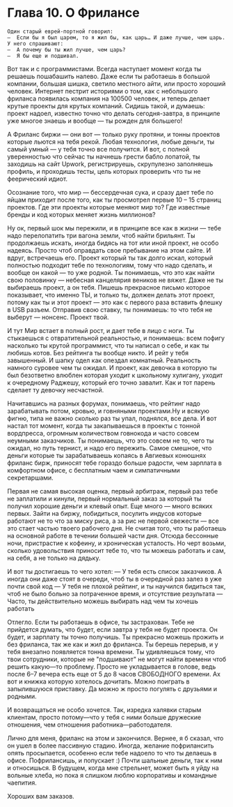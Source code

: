 # Глава 10. О Фрилансе

````
Один старый еврей-портной говорил:
—  Если бы я был царем, то я жил бы, как царь… И даже лучше, чем царь.
У него спрашивают:
—  А почему бы ты жил лучше, чем царь?
—  Я бы еще и подшивал.
````


Вот так и с программистами. Всегда наступает момент когда ты решаешь пошабашить налево. Даже если ты работаешь в большой компании, большая шишка, светило местного айти, или просто хороший человек. Интернет пестрит историями о том, как с небольшого фриланса появилась компания на 100500 человек, и теперь делает крутые проекты для крутых компаний. Сидишь такой, и думаешь: проект надоел, известно точно что делать сегодня-завтра, в принципе уже многое знаешь и вообще — ты рожден для большего!

А Фриланс биржи — они вот — только руку протяни, и тонны проектов которые льются на тебя рекой. Любая технология, любые деньги, ты самый умный — у тебя точно все получится. И вот, с полной уверенностью что сейчас ты начнешь грести бабло лопатой, ты заходишь на сайт Upwork, регистрируешь, скрупулезно заполняешь профиль, и проходишь тесты, цель которых проверить что ты не феерический идиот.

Осознание того, что мир — бессердечная сука, и сразу дает тебе по яйцам приходит после того, как ты просмотрел первые 10 – 15 страниц проектов. Где эти проекты которые меняют мир то? Где известные бренды и код которых меняет жизнь миллионов?

Ну ок, первый шок мы пережили, и в принципе все как в жизни — тебе надо перелопатить три вагона земли, чтоб найти брильянт. Ты продолжаешь искать, иногда бидясь на тот или иной проект, не особо надеясь. Просто чтоб оправдать свое пребывание на этом сайте. И вдруг, встречаешь его. Проект который ты так долго искал, который полностью подходит тебе по технологиям, тому что надо сделать, и вообще он какой — то уже родной. Ты понимаешь, что это как найти свою половинку — небесная канцелярия веников не вяжет. Даже не ты выбираешь проект, а он тебя. Пишешь прекрасное письмо которое показывает, что именно ТЫ, и только ты, должен делать этот проект, потому как ты и этот проект — это как с первого раза вставить флешку в USB разъем. Отправив свою ставку, ты понимаешь: то что тебя не выберут — нонсенс. Проект твой.

И тут Мир встает в полный рост, и дает тебе в лицо с ноги. Ты стыкаешься с отвратительной реальностью, и понимаешь: всем пофигу насколько ты крутой программист, что ты написал о себе, и как ты любишь котов. Без рейтинга ты вообще никто. И рейт у тебя завышенный. И шапку одел как опездал комнатный. Реальность намного суровее чем ты ожидал. И проект, как девочка в которую ты был безответно влюблен которая уходит к школьному хулигану, уходит к очередному Раджешу, который его точно завалит. Как и тот парень сделает ту девочку несчастной.

Начитавшись на разных форумах, понимаешь, что рейтинг надо зарабатывать потом, кровью, и говняными проектами.Ну и всякую фигню, типа не важно сколько раз ты упал, поднялся, все дела. И вот настал тот момент, когда ты закапываешься в проекты с тонной вордпресса, огромным количеством говнокода и часто совсем неумными заказчиков. Ты понимаешь, что это совсем не то, чего ты ожидал, но путь тернист, и надо его пережить. Самое смешное, что деньги которые ты зарабатываешь копаясь в Авгиевых конюшнях фриланс бирж, приносят тебе гораздо больше радости, чем зарплата в комфортном офисе, с бесплатным чаем и симпатичными секретаршами.

Первая не самая высокая оценка, первый арбитраж, первый раз тебе не заплатили и кинули, первый нормальный заказ за который ты получил хорошие деньги и клевый опыт. Еще много — много всяких первых. Зайти на биржу, побидиться, посулить индусов которые работают не то что за миску риса, а за рис не первой свежести — все это стает частью твоего рабочего дня. Не считая того, что ты работаешь на основной работе в течении большей части дня. Отсюда бессонные ночи, пристрастие к кофеину, и хроническая усталость. Но черт возьми, сколько удовольствия приносит тебе то, что ты можешь работать и сам, на себя, а не только на дядьку.

И вот ты достигаешь то чего хотел:
— У тебя есть список заказчиков. А иногда они даже стоят в очереди, чтоб ты в очередной раз залез в уже почти свой код
— У тебя не плохой рейтинг, и ты научился бидиться так, чтоб не было больно за потраченное время, и отсутствие результата
— Часто, ты действительно можешь выбирать над чем ты хочешь работать

Отлегло. Если ты работаешь в офисе, ты застрахован. Тебе не прийдется думать, что будет, если завтра у тебя не будет проекта. Он будет, и зарплату ты точно получишь. Ты прекрасно можешь прожить и без фриланса, так же как и жил до фриланса. Ты берешь перерыв, и у тебя внезапно появляется тонна времени. Ты удивляешься тому, что твои сотрудники, которые не "подшивают" не могут найти времени чтоб решить какую—то проблему. Просто не укладывается в голове, ведь после 6–7 вечера есть еще от 5 до 8 часов СВОБОДНОГО времени. Ах вот и книжка которую хотелось дочитать. Можно поиграть в запылившуюся приставку. Да можно ж просто погулять с друзьями и родными.

И возвращаться не особо хочется. Так, изредка халявки старым клиентам, просто потому—что у тебя с ними больше дружеские отношения, чем отношения работника—работодателя.

Лично для меня, фриланс на этом и закончился. Вернее, я б сказал, что он ушел в более пассивную стадию. Иногда, желание пофрилансить опять просыпается, особенно если тебе надоело то что ты делаешь в офисе. Пофрилансишь, и попускает :) Почти шальные деньги, так к ним и относишься. В будущем, когда мне стрельнет, может быть я уйду на вольные хлеба, но пока я слишком люблю корпоративы и командные чаепития.

Хороших вам заказов.